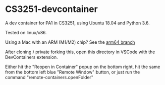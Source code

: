 # CS3251-devcontainer

A dev container for PA1 in CS3251, using Ubuntu 18.04 and Python 3.6.

Tested on linux/x86.

Using a Mac with an ARM (M1/M2) chip? See the [arm64 branch](https://github.com/avannus/CS3251-devcontainer/tree/arm64)

After cloning / private forking this, open this directory in VSCode with the DevContainers extension.

Either hit the "Reopen in Container" popup on the bottom right, hit the same from the bottom left blue "Remote Window" button, or just run the command "remote-containers.openFolder"
